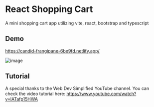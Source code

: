 # React Shopping Cart
A mini shopping cart app utilizing vite, react, bootstrap and typescript

## Demo
https://candid-frangipane-6be9fd.netlify.app/

![image](https://user-images.githubusercontent.com/15644699/175008872-569297c3-4fc3-43de-8f90-f3fa8e616a1a.png)

## Tutorial
A special thanks to the Web Dev Simplified YouTube channel. You can check the video tutorial here: https://www.youtube.com/watch?v=lATafp15HWA
